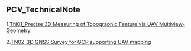 ## PCV_TechnicalNote

1.[TN01_Precise 3D Measuring of Topographic Feature via UAV Multiview-Geometry](https://github.com/ThirawatBan/PCV_SVCU/blob/main/PCV_TechnicalNote/TN01_Precise%203D%20Measuring%20of%20Topographic%20Feature%20via%20UAV%20Multiview-Geometry.pdf)

2.[TN02_3D GNSS Survey for GCP supporting UAV mapping](https://github.com/ThirawatBan/PCV_SVCU/blob/main/PCV_TechnicalNote/TN02_3D%20GNSS%20Survey%20for%20GCP%20supporting%20UAV%20mapping.pdf)

